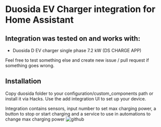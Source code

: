 # Duosida EV Charger integration for Home Assistant


## Integration was tested on and works with:
- Duosida D EV charger single phase 7.2 kW (DS CHARGE APP)

Feel free to test something else and create new issue / pull request if something goes wrong.

## Installation
Copy duosida folder to your configuration/custom_components path or install it via Hacks.
Use the add integration UI to set up your device.

Integration contains sensors, input number to set max charging power, a button to stop or start charging and a service to use in automations to change max charging power
![github](https://user-images.githubusercontent.com/45515078/223164252-bd1d19a0-1899-4f24-b016-2a33ce508c69.jpg)


